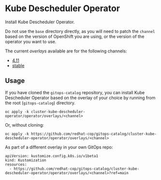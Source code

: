 # Kube Descheduler Operator

Install Kube Descheduler Operator.

Do not use the `base` directory directly, as you will need to patch the `channel` based on the version of OpenShift you are using, or the version of the operator you want to use.

The current *overlays* available are for the following channels:

* [4.11](operator/overlays/4.11)
* [stable](operator/overlays/stable)

## Usage

If you have cloned the `gitops-catalog` repository, you can install Kube Descheduler Operator based on the overlay of your choice by running from the root (`gitops-catalog`) directory.

```
oc apply -k cluster-kube-descheduler-operator/operator/overlays/<channel>
```

Or, without cloning:

```
oc apply -k https://github.com/redhat-cop/gitops-catalog/cluster-kube-descheduler-operator/operator/overlays/<channel>
```

As part of a different overlay in your own GitOps repo:

```
apiVersion: kustomize.config.k8s.io/v1beta1
kind: Kustomization
resources:
  - https://github.com/redhat-cop/gitops-catalog/cluster-kube-descheduler-operator/operator/overlays/<channel>?ref=main
```
